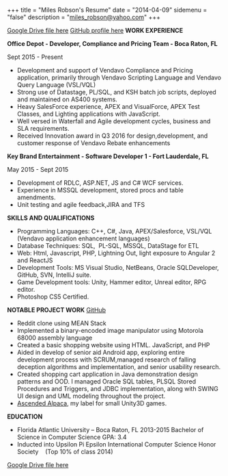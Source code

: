 +++
title = "Miles Robson's Resume"
date = "2014-04-09"
sidemenu = "false"
description = "miles_robson@yahoo.com"
+++

[Google Drive file here](https://docs.google.com/document/d/1JyuxOFC4lN1gK0rXX68fhmx2x7PqVU-9-eq-Ynr2WJs/edit?usp=sharing)
[GitHub profile here](https://github.com/Confirm4Crit)
**WORK EXPERIENCE**

**Office Depot - Developer, Compliance and Pricing Team - Boca Raton, FL**

Sept 2015 - Present

- Development and support of Vendavo Compliance and Pricing application, primarily through Vendavo Scripting Language and Vendavo Query Language (VSL/VQL)
- Strong use of Datastage, PL/SQL, and KSH batch job scripts, deployed and maintained on AS400 systems. 
- Heavy SalesForce experience, APEX and VisualForce, APEX Test Classes, and Lighting applications with JavaScript. 
- Well versed in Waterfall and Agile development cycles, business and SLA requirements.
- Received Innovation award in Q3 2016 for design,development, and customer response of Vendavo Rebate enhancements 

**Key Brand Entertainment - Software Developer 1 - Fort Lauderdale, FL**

May 2015 - Sept 2015

- Development of RDLC, ASP.NET, JS and C# WCF services.
- Experience in MSSQL development, stored procs and table amendments.
- Unit testing and agile feedback,JIRA and TFS

**SKILLS AND QUALIFICATIONS**

- Programming Languages: C++, C#, Java, APEX/Salesforce, VSL/VQL (Vendavo application enhancement languages)
- Database Techniques: SQL,  PL-SQL, MSSQL, DataStage for ETL
- Web: Html, Javascript, PHP, Lightning Out, light exposure to Angular 2 and ReactJS
- Development Tools: MS Visual Studio, NetBeans, Oracle SQLDeveloper, GitHub, SVN, IntelliJ suite.
- Game Development tools: Unity, Hammer editor, Unreal editor, RPG editor.
- Photoshop CS5 Certified.

**NOTABLE PROJECT WORK** [GitHub](https://github.com/Confirm4Crit)

- Reddit clone using MEAN Stack
- Implemented a binary-encoded image manipulator using Motorola 68000 assembly language
- Created a basic shopping website using HTML. JavaScript, and PHP
- Aided in develop of senior aid Android app, exploring entire development process with SCRUM,managed research of falling deception algorithms and implementation, and senior usability research.
- Created shopping cart application in Java demonstration design patterns and OOD. I managed Oracle SQL tables, PLSQL Stored Procedures and Triggers, and JDBC implementation, along with SWING UI design and UML modeling throughout the project.  
- [Ascended Alpaca](ascendedalpaca.com), my label for small Unity3D games.

**EDUCATION**

- Florida Atlantic University – Boca Raton, FL 2013-2015 Bachelor of Science in Computer Science GPA: 3.4 
 - Inducted into Upsilon Pi Epsilon International Computer Science Honor Society    (Top 10% of class 2014)

[Google Drive file here](https://docs.google.com/document/d/1JyuxOFC4lN1gK0rXX68fhmx2x7PqVU-9-eq-Ynr2WJs/edit?usp=sharing)